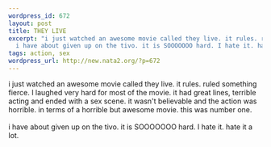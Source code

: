 ```yaml
--- 
wordpress_id: 672
layout: post
title: THEY LIVE
excerpt: "i just watched an awesome movie called they live. it rules. ruled something fierce. I laughed very hard for most of the movie. it had great lines, terrible acting and ended with a sex scene. it wasn't believable and the action was horrible. in terms of a horrible but awesome movie. this was number one. \r\n\
  i have about given up on the tivo. it is SOOOOOOO hard. I hate it. hate it a lot. "
tags: action, sex
wordpress_url: http://new.nata2.org/?p=672
---
```

i just watched an awesome movie called they live. it rules. ruled something fierce. I laughed very hard for most of the movie. it had great lines, terrible acting and ended with a sex scene. it wasn't believable and the action was horrible. in terms of a horrible but awesome movie. this was number one.<br>
<br>
i have about given up on the tivo. it is SOOOOOOO hard. I hate it. hate it a lot.
